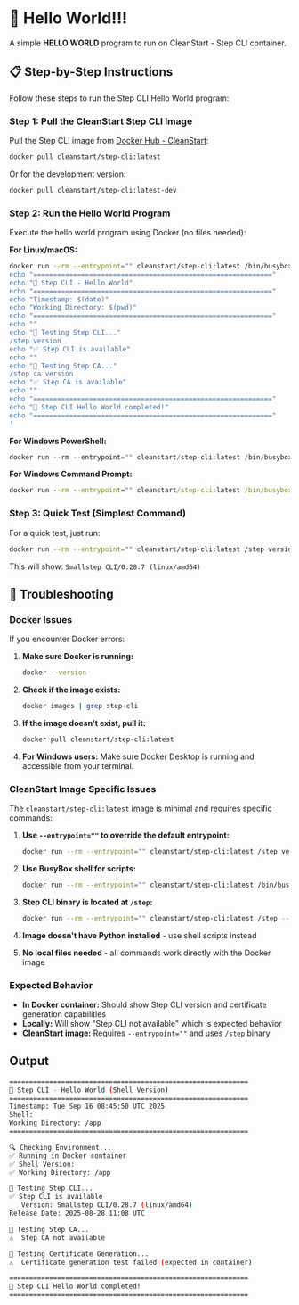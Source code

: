 # 🚀 Hello World!!! 

A simple **HELLO WORLD** program to run on CleanStart - Step CLI container. 

## 📋 Step-by-Step Instructions

Follow these steps to run the Step CLI Hello World program:

### Step 1: Pull the CleanStart Step CLI Image
Pull the Step CLI image from [Docker Hub - CleanStart](https://hub.docker.com/u/cleanstart):

```bash
docker pull cleanstart/step-cli:latest
```

Or for the development version:
```bash
docker pull cleanstart/step-cli:latest-dev
```

### Step 2: Run the Hello World Program
Execute the hello world program using Docker (no files needed):

**For Linux/macOS:**
```bash
docker run --rm --entrypoint="" cleanstart/step-cli:latest /bin/busybox sh -c '
echo "============================================================"
echo "🔐 Step CLI - Hello World"
echo "============================================================"
echo "Timestamp: $(date)"
echo "Working Directory: $(pwd)"
echo "============================================================"
echo ""
echo "🧪 Testing Step CLI..."
/step version
echo "✅ Step CLI is available"
echo ""
echo "🧪 Testing Step CA..."
/step ca version
echo "✅ Step CA is available"
echo ""
echo "============================================================"
echo "🎉 Step CLI Hello World completed!"
echo "============================================================"
'
```

**For Windows PowerShell:**
```powershell
docker run --rm --entrypoint="" cleanstart/step-cli:latest /bin/busybox sh -c "echo 'Hello World from Step CLI!'; /step version"
```

**For Windows Command Prompt:**
```cmd
docker run --rm --entrypoint="" cleanstart/step-cli:latest /bin/busybox sh -c "echo 'Hello World from Step CLI!'; /step version"
```

### Step 3: Quick Test (Simplest Command)
For a quick test, just run:

```bash
docker run --rm --entrypoint="" cleanstart/step-cli:latest /step version
```

This will show: `Smallstep CLI/0.28.7 (linux/amd64)`

## 🔧 Troubleshooting

### Docker Issues
If you encounter Docker errors:

1. **Make sure Docker is running:**
   ```bash
   docker --version
   ```

2. **Check if the image exists:**
   ```bash
   docker images | grep step-cli
   ```

3. **If the image doesn't exist, pull it:**
   ```bash
   docker pull cleanstart/step-cli:latest
   ```

4. **For Windows users:** Make sure Docker Desktop is running and accessible from your terminal.

### CleanStart Image Specific Issues
The `cleanstart/step-cli:latest` image is minimal and requires specific commands:

1. **Use `--entrypoint=""` to override the default entrypoint:**
   ```bash
   docker run --rm --entrypoint="" cleanstart/step-cli:latest /step version
   ```

2. **Use BusyBox shell for scripts:**
   ```bash
   docker run --rm --entrypoint="" cleanstart/step-cli:latest /bin/busybox sh -c "command"
   ```

3. **Step CLI binary is located at `/step`:**
   ```bash
   docker run --rm --entrypoint="" cleanstart/step-cli:latest /step --help
   ```

4. **Image doesn't have Python installed** - use shell scripts instead
5. **No local files needed** - all commands work directly with the Docker image

### Expected Behavior
- **In Docker container:** Should show Step CLI version and certificate generation capabilities
- **Locally:** Will show "Step CLI not available" which is expected behavior
- **CleanStart image:** Requires `--entrypoint=""` and uses `/step` binary
## Output 
```bash
============================================================
🔐 Step CLI - Hello World (Shell Version)
============================================================
Timestamp: Tue Sep 16 08:45:50 UTC 2025
Shell:
Working Directory: /app
============================================================

🔍 Checking Environment...
✅ Running in Docker container
✅ Shell Version:
✅ Working Directory: /app

🧪 Testing Step CLI...
✅ Step CLI is available
   Version: Smallstep CLI/0.28.7 (linux/amd64)
Release Date: 2025-08-28 11:08 UTC

🧪 Testing Step CA...
⚠️  Step CA not available

🧪 Testing Certificate Generation...
⚠️  Certificate generation test failed (expected in container)

============================================================
🎉 Step CLI Hello World completed!
============================================================
```
